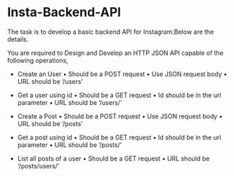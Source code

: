 # Insta-Backend-API

The task is to develop a basic backend API for Instagram.Below are the details.

You are required to Design and Develop an HTTP JSON API capable of the following operations,


-	Create an User
  •	Should be a POST request
  •	Use JSON request body
  •	URL should be ‘/users'


-	Get a user using id
  •	Should be a GET request
  •	Id should be in the url parameter
  •	URL should be ‘/users/<id here>’

  
-	Create a Post
  •	Should be a POST request
  •	Use JSON request body
  •	URL should be ‘/posts'

  
-	Get a post using id
  •	Should be a GET request
  •	Id should be in the url parameter
  •	URL should be ‘/posts/<id here>’

  
-	List all posts of a user
  •	Should be a GET request
  •	URL should be ‘/posts/users/<Id here>'

